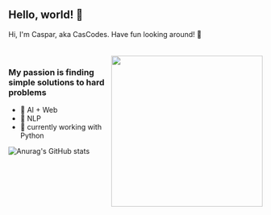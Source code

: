 ## Hello, world! 🔌

Hi, I'm Caspar, aka CasCodes. Have fun looking around! 🦾

<div style="padding-top: 20px">
  <img align="right" src="https://user-images.githubusercontent.com/64489325/211216905-342f96d2-ff44-4449-ba96-5faeae6457ea.gif" width=300px>
</div>


### My passion is finding simple solutions to hard problems

- 🧠 AI + Web
- 📖 NLP
- 🐍 currently working with Python 

![Anurag's GitHub stats](https://github-readme-stats.vercel.app/api?username=CasCodes&hide=prs,contribs&show_icons=true&theme=codeSTACKr)

<!--
**CasCodes/CasCodes** is a ✨ _special_ ✨ repository because its `README.md` (this file) appears on your GitHub profile.

Here are some ideas to get you started:

- 🔭 I’m currently working on ...
- 🌱 I’m currently learning ...
- 👯 I’m looking to collaborate on ...
- 🤔 I’m looking for help with ...
- 💬 Ask me about ...
- 📫 How to reach me: ...
- 😄 Pronouns: ...
- ⚡ Fun fact: ...
-->
